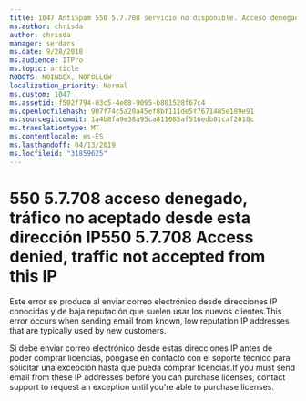 ```yaml
---
title: 1047 AntiSpam 550 5.7.708 servicio no disponible. Acceso denegado, no se aceptó el tráfico desde esta IP
ms.author: chrisda
author: chrisda
manager: serdars
ms.date: 9/28/2018
ms.audience: ITPro
ms.topic: article
ROBOTS: NOINDEX, NOFOLLOW
localization_priority: Normal
ms.custom: 1047
ms.assetid: f502f794-03c5-4e08-9095-b801528f67c4
ms.openlocfilehash: 907f74c5a20a45ef8bf111de5f7671485e189e91
ms.sourcegitcommit: 1a4b8fa9e38a95ca811085af516edb81caf2018c
ms.translationtype: MT
ms.contentlocale: es-ES
ms.lasthandoff: 04/13/2019
ms.locfileid: "31859625"
---
```

# <a name="550-57708-access-denied-traffic-not-accepted-from-this-ip"></a><span data-ttu-id="9ea97-103">550 5.7.708 acceso denegado, tráfico no aceptado desde esta dirección IP</span><span class="sxs-lookup"><span data-stu-id="9ea97-103">550 5.7.708 Access denied, traffic not accepted from this IP</span></span>

<span data-ttu-id="9ea97-104">Este error se produce al enviar correo electrónico desde direcciones IP conocidas y de baja reputación que suelen usar los nuevos clientes.</span><span class="sxs-lookup"><span data-stu-id="9ea97-104">This error occurs when sending email from known, low reputation IP addresses that are typically used by new customers.</span></span>

<span data-ttu-id="9ea97-105">Si debe enviar correo electrónico desde estas direcciones IP antes de poder comprar licencias, póngase en contacto con el soporte técnico para solicitar una excepción hasta que pueda comprar licencias.</span><span class="sxs-lookup"><span data-stu-id="9ea97-105">If you must send email from these IP addresses before you can purchase licenses, contact support to request an exception until you're able to purchase licenses.</span></span>
